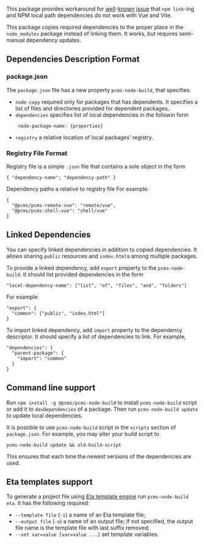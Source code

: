 This package provides workaround for 
[well](https://stackoverflow.com/questions/67964556/cant-support-npm-link-added-local-package-in-vite-cli)-[known](https://stackoverflow.com/questions/56906896/cannot-use-vue-component-library-with-npm-link) [issue](https://stackoverflow.com/questions/65501715/vue-3-component-incorrectly-initialized-when-module-is-npm-linked) 
that `npm link`-ing and NPM local path dependencies do not work with Vue and Vite.

This package copies required dependencies to the proper place in the `node_modules` package instead of linking them. 
It works, but requires semi-manual dependency updates.

## Dependencies Description Format

### package.json
The `package.json` file has a new property `pcms-node-build`, that specifies:
* `node-copy` required only for packages that has dependents. 
  It specifies a list of files and directories provided for dependent packages.
* `dependencies` specifies list of local dependencies in the followin form
  ```
   node-package-name: {properties}
  ```
* `registry` a relative location of local packages' registry.

### Registry File Format

Registry file is a simple `.json` file that contains a sole object in the form
```
{ "dependency-name": "dependency-path" }
```
Dependency paths a relative to registry file
For example:
```
{
  "@pcms/pcms-remote-vue": "remote/vue",
  "@pcms/pcms-shell-vue": "shell/vue"
}

```

## Linked Dependencies
You can specify linked dependencies in addition to copied dependencies. It allows sharing `public` resources and 
`index.html`s among multiple packages.

To provide a linked dependency, add `export` property to the `pcms-node-build`.
It should list provided dependencies in the form
```
"local-dependency-name": ["list", "of", "files", "and", "folders"]
```
For example:
```
"export": {
  "common": ["public", "index.html"]
}
```

To import linked dependency, add `import` property to the dependency descriptor.
It should specify a list of dependencies to link. For example,
```
"dependencies": {
  "parent-package": {
    "import": "common"
  }
}
```

## Command line support
Run `npm install -g @pcms/pcms-node-build` to install `pcms-node-build` script or add it
to `devDependencies` of a package. 
Then run `pcms-node-build update` to update local dependencies.

It is possible to use `pcms-node-build` script in the `scripts` section of `package.json`.
For example, you may alter your build script to 
```
pcms-node-build update && old-build-script
```
This ensures that each time the newest versions of the dependencies are used.

## Eta templates support
To generate a project file using [Eta template engine](https://eta.js.org/) run `pcms-node-build eta`. 
It has the following required:
* `--template file` (`-i`) a name of an Eta template file;
* `--output file` (`-o`) a name of an output file; 
  If not specified, the output file name is the template file with last suffix removed;
* `--set var=value [var=value ...]` set template variables.
